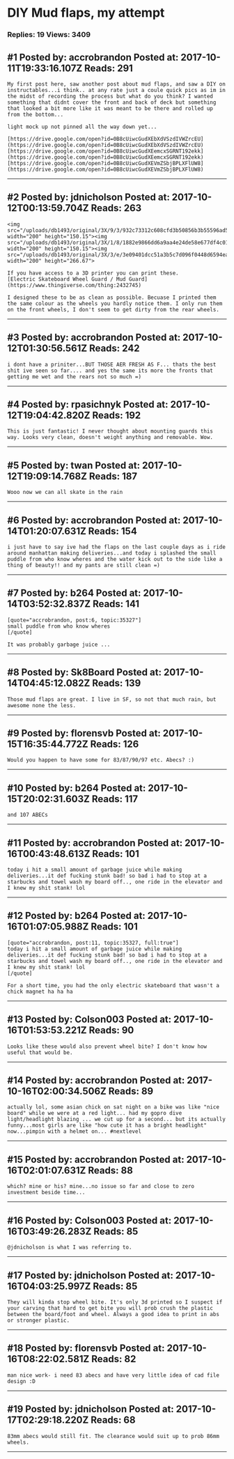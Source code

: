 # DIY Mud flaps, my attempt

### Replies: 19 Views: 3409

## \#1 Posted by: accrobrandon Posted at: 2017-10-11T19:33:16.107Z Reads: 291

```
My first post here, saw another post about mud flaps, and saw a DIY on instructables...i think.. at any rate just a coule quick pics as im in the midst of recording the process but what do you think? I wanted something that didnt cover the front and back of deck but something that looked a bit more like it was meant to be there and rolled up from the bottom...

light mock up not pinned all the way down yet...

[https://drive.google.com/open?id=0B8cUiwcGudXEbXdVSzdIVWZrcEU](https://drive.google.com/open?id=0B8cUiwcGudXEbXdVSzdIVWZrcEU)
[https://drive.google.com/open?id=0B8cUiwcGudXEemcxSGRNT192ekk](https://drive.google.com/open?id=0B8cUiwcGudXEemcxSGRNT192ekk)
[https://drive.google.com/open?id=0B8cUiwcGudXEVmZSbjBPLXFlUW8](https://drive.google.com/open?id=0B8cUiwcGudXEVmZSbjBPLXFlUW8)
```

---
## \#2 Posted by: jdnicholson Posted at: 2017-10-12T00:13:59.704Z Reads: 263

```
<img src="/uploads/db1493/original/3X/9/3/932c73312c608cfd3b50856b3b55596ad5293a96.jpg" width="200" height="150.15"><img src="/uploads/db1493/original/3X/1/8/1882e9866dd6a9aa4e24de58e677df4c0172b3b7.jpg" width="200" height="150.15"><img src="/uploads/db1493/original/3X/3/e/3e09401dcc51a3b5c7d096f0448d6594ea134d50.jpg" width="200" height="266.67">

If you have access to a 3D printer you can print these. 
[Electric Skateboard Wheel Guard / Mud Guard](https://www.thingiverse.com/thing:2432745)

I designed these to be as clean as possible. Becuase I printed them the same colour as the wheels you hardly notice them. I only run them on the front wheels, I don't seem to get dirty from the rear wheels.
```

---
## \#3 Posted by: accrobrandon Posted at: 2017-10-12T01:30:56.561Z Reads: 242

```
i dont have a priniter...BUT THOSE AER FRESH AS F... thats the best shit ive seen so far.... and yes the same its more the fronts that getting me wet and the rears not so much =)
```

---
## \#4 Posted by: rpasichnyk Posted at: 2017-10-12T19:04:42.820Z Reads: 192

```
This is just fantastic! I never thought about mounting guards this way. Looks very clean, doesn't weight anything and removable. Wow.
```

---
## \#5 Posted by: twan Posted at: 2017-10-12T19:09:14.768Z Reads: 187

```
Wooo now we can all skate in the rain
```

---
## \#6 Posted by: accrobrandon Posted at: 2017-10-14T01:20:07.631Z Reads: 154

```
i just have to say ive had the flaps on the last couple days as i ride around manhattan making deliveries...and today i splashed the small puddle from who know wheres and the water kick out to the side like a thing of beauty!! and my pants are still clean =)
```

---
## \#7 Posted by: b264 Posted at: 2017-10-14T03:52:32.837Z Reads: 141

```
[quote="accrobrandon, post:6, topic:35327"]
small puddle from who know wheres
[/quote]

It was probably garbage juice ...
```

---
## \#8 Posted by: Sk8Board Posted at: 2017-10-14T04:45:12.082Z Reads: 139

```
Those mud flaps are great. I live in SF, so not that much rain, but awesome none the less.
```

---
## \#9 Posted by: florensvb Posted at: 2017-10-15T16:35:44.772Z Reads: 126

```
Would you happen to have some for 83/87/90/97 etc. Abecs? :)
```

---
## \#10 Posted by: b264 Posted at: 2017-10-15T20:02:31.603Z Reads: 117

```
and 107 ABECs
```

---
## \#11 Posted by: accrobrandon Posted at: 2017-10-16T00:43:48.613Z Reads: 101

```
today i hit a small amount of garbage juice while making deliveries...it def fucking stunk bad! so bad i had to stop at a starbucks and towel wash my board off.., one ride in the elevator and I knew my shit stank! lol
```

---
## \#12 Posted by: b264 Posted at: 2017-10-16T01:07:05.988Z Reads: 101

```
[quote="accrobrandon, post:11, topic:35327, full:true"]
today i hit a small amount of garbage juice while making deliveries...it def fucking stunk bad! so bad i had to stop at a starbucks and towel wash my board off.., one ride in the elevator and I knew my shit stank! lol
[/quote]

For a short time, you had the only electric skateboard that wasn't a chick magnet ha ha ha
```

---
## \#13 Posted by: Colson003 Posted at: 2017-10-16T01:53:53.221Z Reads: 90

```
Looks like these would also prevent wheel bite? I don't know how useful that would be.
```

---
## \#14 Posted by: accrobrandon Posted at: 2017-10-16T02:00:34.506Z Reads: 89

```
actually lol, some asian chick on sat night on a bike was like "nice board" while we were at a red light... had my gopro dive light/headlight blazing ... we cut up for a second... but its actually funny...most girls are like "how cute it has a bright headlight" now...pimpin with a helmet on... #nextlevel
```

---
## \#15 Posted by: accrobrandon Posted at: 2017-10-16T02:01:07.631Z Reads: 88

```
which? mine or his? mine...no issue so far and close to zero investment beside time...
```

---
## \#16 Posted by: Colson003 Posted at: 2017-10-16T03:49:26.283Z Reads: 85

```
@jdnicholson is what I was referring to.
```

---
## \#17 Posted by: jdnicholson Posted at: 2017-10-16T04:03:25.997Z Reads: 85

```
They will kinda stop wheel bite. It's only 3d printed so I suspect if your carving that hard to get bite you will prob crush the plastic between the board/foot and wheel. Always a good idea to print in abs or stronger plastic.
```

---
## \#18 Posted by: florensvb Posted at: 2017-10-16T08:22:02.581Z Reads: 82

```
man nice work- i need 83 abecs and have very little idea of cad file design :D
```

---
## \#19 Posted by: jdnicholson Posted at: 2017-10-17T02:29:18.220Z Reads: 68

```
83mm abecs would still fit. The clearance would suit up to prob 86mm wheels.
```

---
